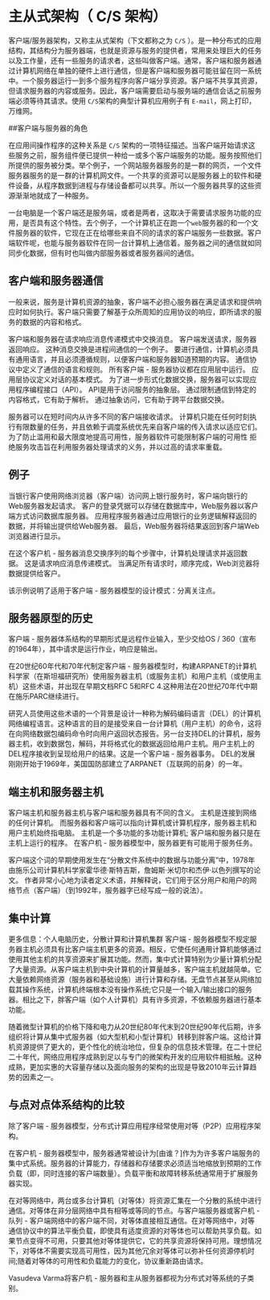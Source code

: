 # 主从式架构（ C/S 架构）

客户端/服务器架构，又称主从式架构（下文都称之为 `C/S` ）。是一种分布式的应用结构，其结构分为服务器端，也就是资源与服务的提供者，常用来处理巨大的任务以及工作量，还有一些服务的请求者，这些叫做客户端。通常，客户端和服务器通过计算机网络在单独的硬件上进行通信，但是客户端和服务器可能驻留在同一系统中。一个服务器运行一到多个服务程序向客户端分享资源。客户端不共享其资源，但请求服务器的内容或服务。因此，客户端需要启动与服务端的通信会话之前服务端必须等待其请求。使用 `C/S`架构的典型计算机应用例子有 `E-mail`，网上打印，万维网。

##客户端与服务器的角色

在应用间操作程序的这种关系是 `C/S` 架构的一项特征描述。当客户端开始请求这些服务之前，服务组件便已提供一种给一或多个客户端服务的功能。服务按照他们所提供的服务被分类。举个例子，一个网站服务器服务的是一群的网页，一个文件服务器服务的是一群的计算机网文件。一个共享的资源可以是服务器上的软件和硬件设备，从程序数据到进程与存储设备都可以共享。所以一个服务器共享的这些资源渐渐地就成了一种服务。

一台电脑是一个客户端还是服务端，或者是两者，这取决于需要请求服务功能的应用，是否具有这个特性。去个例子，一个计算机正在跑一个`web`服务器的和一个文件服务器的软件，它现在正在给哪些来自不同的请求的客户端服务一些数据。客户端软件呢，也能与服务器软件在同一台计算机上通信着。服务器之间的通信就如同同步化数据，但有时也叫做内部服务器或者服务器间的通信。

## 客户端和服务器通信

一般来说，服务是计算机资源的抽象，客户端不必担心服务器在满足请求和提供响应时如何执行。客户端只需要了解基于众所周知的应用协议的响应，即所请求的服务的数据的内容和格式。

客户端和服务器在请求响应消息传递模式中交换消息。 客户端发送请求，服务器返回响应。 这种消息交换是进程间通信的一个例子。 要进行通信，计算机必须具有通用语言，并且必须遵循规则，以便客户端和服务器知道预期的内容。 通信协议中定义了通信的语言和规则。 所有客户端 - 服务器协议都在应用层中运行。 应用层协议定义对话的基本模式。 为了进一步形式化数据交换，服务器可以实现应用程序编程接口（API）。 API是用于访问服务的抽象层。 通过限制通信到特定的内容格式，它有助于解析。 通过抽象访问，它有助于跨平台数据交换。

服务器可以在短时间内从许多不同的客户端接收请求。 计算机只能在任何时刻执行有限数量的任务，并且依赖于调度系统优先来自客户端的传入请求以适应它们。 为了防止滥用和最大限度地提高可用性，服务器软件可能限制客户端的可用性 拒绝服务攻击旨在利用服务器处理请求的义务，并以过高的请求率重载。

## 例子

当银行客户使用网络浏览器（客户端）访问网上银行服务时，客户端向银行的Web服务器发起请求。 客户的登录凭据可以存储在数据库中，Web服务器以客户端方式访问数据库服务器。 应用程序服务器通过应用银行的业务逻辑解释返回的数据，并将输出提供给Web服务器。 最后，Web服务器将结果返回到客户端Web浏览器进行显示。

在这个客户机 - 服务器消息交换序列的每个步骤中，计算机处理请求并返回数据。 这是请求响应消息传递模式。 当满足所有请求时，顺序完成，Web浏览器将数据提供给客户。

该示例说明了适用于客户端 - 服务器模型的设计模式：分离关注点。

## 服务器原型的历史

客户端 - 服务器体系结构的早期形式是远程作业输入，至少交给OS / 360（宣布的1964年），其中请求是运行作业，响应是输出。

在20世纪60年代和70年代制定客户端 - 服务器模型时，构建ARPANET的计算机科学家（在斯坦福研究所）使用服务器主机（或服务主机）和用户主机（或使用主机）这些术语，并出现在早期文档RFC 5和RFC 4.这种用法在20世纪70年代中期在施乐PARC继续进行。

研究人员使用这些术语的一个背景是设计一种称为解码编码语言（DEL）的计算机网络编程语言。这种语言的目的是接受来自一台计算机（用户主机）的命令，这将在向网络数据包编码命令时向用户返回状态报告。另一台支持DEL的计算机，服务器主机，收到数据包，解码，并将格式化的数据返回给用户主机。用户主机上的DEL程序接收到呈现给用户的结果。这是一个客户端 - 服务器事务。 DEL的发展刚刚开始于1969年，美国国防部建立了ARPANET（互联网的前身）的一年。

## 端主机和服务器主机

客户端主机和服务器主机与客户端和服务器具有不同的含义。 主机是连接到网络的任何计算机。 而服务器和客户端可以指向计算机或计算机程序，服务器主机和用户主机始终指电脑。 主机是一个多功能的多功能计算机; 客户端和服务器只是在主机上运行的程序。 在客户机 - 服务器模型中，服务器更有可能用于服务任务。

客户端这个词的早期使用发生在“分散文件系统中的数据与功能分离”中，1978年由施乐公司计算机科学家霍华德·斯特吉斯，詹姆斯·米切尔和杰伊·以色列撰写的论文。 作者非常小心地为读者定义术语，并解释说，它们用于区分用户和用户的网络节点（客户端）（到1992年，服务器字已经写成一般的说法）。

## 集中计算

更多信息：个人电脑历史，分散计算和计算机集群
客户端 - 服务器模型不规定服务器主机必须具有比客户端主机更多的资源。相反，它使任何通用计算机能够通过使用其他主机的共享资源来扩展其功能。然而，集中式计算特别为少量计算机分配了大量资源。从客户端主机到中央计算机的计算量越多，客户端主机就越简单。它大量依赖网络资源（服务器和基础设施）进行计算和存储。无盘节点甚至从网络加载其操作系统，计算机终端根本没有操作系统;它只是一个输入/输出接口的服务器。相比之下，胖客户端（如个人计算机）具有许多资源，不依赖服务器进行基本功能。

随着微型计算机的价格下降和电力从20世纪80年代末到20世纪90年代后期，许多组织将计算从集中式服务器（如大型机和小型计算机）转移到胖客户端。这给计算机资源提供了更大的，更个性化的统治地位，但复杂的信息技术管理。在二十世纪二十年代，网络应用程序成熟到足以与专门的微架构开发的应用软件相抵触。这种成熟，更加实惠的大容量存储以及面向服务的架构的出现是导致2010年云计算趋势的因素之一。

## 与点对点体系结构的比较

除了客户端 - 服务器模型，分布式计算应用程序经常使用对等（P2P）应用程序架构。

在客户机 - 服务器模型中，服务器通常被设计为[由谁？]作为为许多客户端服务的集中式系统。服务器的计算能力，存储器和存储要求必须适当地缩放到预期的工作负载（即，同时连接的客户端数量）。负载平衡和故障转移系统通常用于扩展服务器实现。

在对等网络中，两台或多台计算机（对等体）将资源汇集在一个分散的系统中进行通信。对等体在非分层网络中具有相等或等同的节点。与客户端服务器或客户机 - 队列 - 客户端网络中的客户端不同，对等体直接相互通信。在对等网络中，对等通信协议中的算法平衡负载，即使具有适度资源的对等体也可以帮助共享负载。如果节点变得不可用，只要其他对等体提供它，它的共享资源将保持可用。理想情况下，对等体不需要实现高可用性，因为其他冗余对等体可以弥补任何资源停机时间;随着对等体的可用性和负载能力的变化，协议重新路由请求。

Vasudeva Varma将客户机 - 服务器和主从服务器都视为分布式对等系统的子类别。